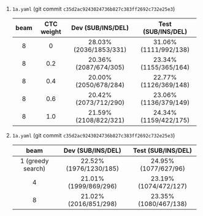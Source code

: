 1. `1a.yaml` (git commit `c35d2ac9243024736b827c383ff2692c732e25e3`)

    | beam | CTC weight | Dev (SUB/INS/DEL) | Test (SUB/INS/DEL) |
    |:---:|:---:|:---:|:---:|
    | 8 | 0 | 28.03% (2036/1853/331) | 31.06% (1111/992/138) |
    | 8 | 0.2 | 20.36% (2087/674/305) | 23.34% (1155/365/164) |
    | 8 | 0.4 | 20.00% (2050/678/284) | 22.77% (1126/369/148) |
    | 8 | 0.6 | 20.42% (2073/712/290) | 23.06% (1136/379/149) |
    | 8 | 1.0 | 21.59% (2108/822/321) | 24.34% (1159/422/175) |

1. `1a.yaml` (git commit `c35d2ac9243024736b827c383ff2692c732e25e3`)

    | beam | Dev (SUB/INS/DEL) | Test (SUB/INS/DEL) |
    |:---:|:---:|:---:|
    | 1 (greedy search) | 22.52% (1976/1230/185) | 24.95% (1077/627/96) |
    | 4 | 21.01% (1999/869/296) | 23.19% (1074/472/127) |
    | 8 | 21.02% (2016/851/298) | 23.35% (1080/467/138) |
